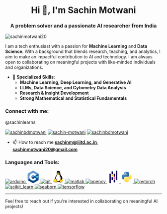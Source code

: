 <h1 align="center">Hi 👋, I'm Sachin Motwani</h1>
<h3 align="center">A problem solver and a passionate AI researcher from India</h3>

<p align="left"> <img src="https://komarev.com/ghpvc/?username=sachinmotwani20&label=Profile%20views&color=0e75b6&style=flat" alt="sachinmotwani20" /> </p>



I am a tech enthusiast with a passion for **Machine Learning** and **Data Science**. With a background that blends research, teaching, and analytics, I aim to make an impactful contribution to AI and technology. I am always open to collaborating on meaningful projects with like-minded individuals and organizations.

- 🌱 **Specialized Skills**: 
  - **Machine Learning, Deep Learning, and Generative AI**
  - **LLMs, Data Science, and Cytometry Data Analysis**
  - **Research & Insight Development**
  - **Strong Mathematical and Statistical Fundamentals**

<h3 align="left">Connect with me:</h3> @sachinlearns
<p align="left">
<a href="https://twitter.com/sachinbdmotwani" target="blank"><img align="center" src="https://raw.githubusercontent.com/rahuldkjain/github-profile-readme-generator/master/src/images/icons/Social/twitter.svg" alt="sachinbdmotwani" height="30" width="40" /></a>
<a href="https://linkedin.com/in/sachin-motwani" target="blank"><img align="center" src="https://raw.githubusercontent.com/rahuldkjain/github-profile-readme-generator/master/src/images/icons/Social/linked-in-alt.svg" alt="sachin-motwani" height="30" width="40" /></a>
<a href="https://instagram.com/sachinbdmotwani" target="blank"><img align="center" src="https://raw.githubusercontent.com/rahuldkjain/github-profile-readme-generator/master/src/images/icons/Social/instagram.svg" alt="sachinbdmotwani" height="30" width="40" /></a>
</p>

- 📫 How to reach me **sachinm@iiitd.ac.in**, **sachinmotwani20@gmail.com**

<h3 align="left">Languages and Tools:</h3>
<p align="left"> <a href="https://www.arduino.cc/" target="_blank" rel="noreferrer"> <img src="https://cdn.worldvectorlogo.com/logos/arduino-1.svg" alt="arduino" width="40" height="40"/> </a> <a href="https://www.w3schools.com/cpp/" target="_blank" rel="noreferrer"> <img src="https://raw.githubusercontent.com/devicons/devicon/master/icons/cplusplus/cplusplus-original.svg" alt="cplusplus" width="40" height="40"/> </a> <a href="https://git-scm.com/" target="_blank" rel="noreferrer"> <img src="https://www.vectorlogo.zone/logos/git-scm/git-scm-icon.svg" alt="git" width="40" height="40"/> </a> <a href="https://www.linux.org/" target="_blank" rel="noreferrer"> <img src="https://raw.githubusercontent.com/devicons/devicon/master/icons/linux/linux-original.svg" alt="linux" width="40" height="40"/> </a> <a href="https://www.mathworks.com/" target="_blank" rel="noreferrer"> <img src="https://upload.wikimedia.org/wikipedia/commons/2/21/Matlab_Logo.png" alt="matlab" width="40" height="40"/> </a> <a href="https://opencv.org/" target="_blank" rel="noreferrer"> <img src="https://www.vectorlogo.zone/logos/opencv/opencv-icon.svg" alt="opencv" width="40" height="40"/> </a> <a href="https://pandas.pydata.org/" target="_blank" rel="noreferrer"> <img src="https://raw.githubusercontent.com/devicons/devicon/2ae2a900d2f041da66e950e4d48052658d850630/icons/pandas/pandas-original.svg" alt="pandas" width="40" height="40"/> </a> <a href="https://www.python.org" target="_blank" rel="noreferrer"> <img src="https://raw.githubusercontent.com/devicons/devicon/master/icons/python/python-original.svg" alt="python" width="40" height="40"/> </a> <a href="https://pytorch.org/" target="_blank" rel="noreferrer"> <img src="https://www.vectorlogo.zone/logos/pytorch/pytorch-icon.svg" alt="pytorch" width="40" height="40"/> </a> <a href="https://scikit-learn.org/" target="_blank" rel="noreferrer"> <img src="https://upload.wikimedia.org/wikipedia/commons/0/05/Scikit_learn_logo_small.svg" alt="scikit_learn" width="40" height="40"/> </a> <a href="https://seaborn.pydata.org/" target="_blank" rel="noreferrer"> <img src="https://seaborn.pydata.org/_images/logo-mark-lightbg.svg" alt="seaborn" width="40" height="40"/> </a> <a href="https://www.tensorflow.org" target="_blank" rel="noreferrer"> <img src="https://www.vectorlogo.zone/logos/tensorflow/tensorflow-icon.svg" alt="tensorflow" width="40" height="40"/> </a> </p>

<!--<p>&nbsp;<img align="center" src="https://github-readme-stats.vercel.app/api?username=sachinmotwani20&show_icons=true&locale=en" alt="sachinmotwani20" /></p>-->

---

Feel free to reach out if you're interested in collaborating on meaningful AI projects!
